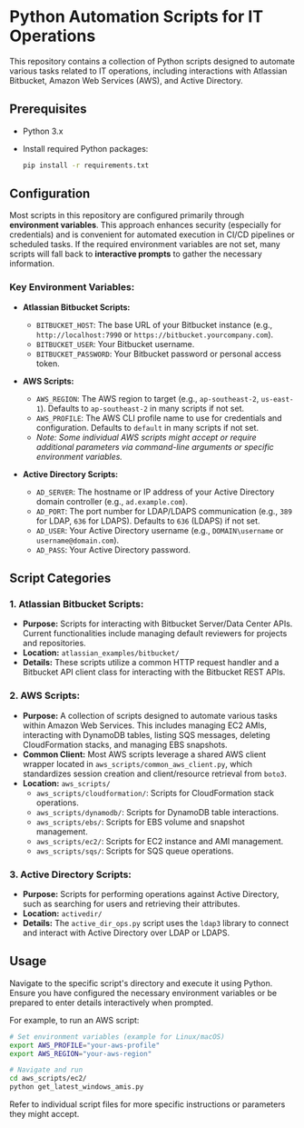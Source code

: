 # Python Automation Scripts for IT Operations

This repository contains a collection of Python scripts designed to automate
various tasks related to IT operations, including interactions with Atlassian
Bitbucket, Amazon Web Services (AWS), and Active Directory.

## Prerequisites

*   Python 3.x
*   Install required Python packages:

    ```bash
    pip install -r requirements.txt
    ```

## Configuration

Most scripts in this repository are configured primarily through **environment
variables**. This approach enhances security (especially for credentials) and is
convenient for automated execution in CI/CD pipelines or scheduled tasks.
If the required environment variables are not set, many scripts will fall back to
**interactive prompts** to gather the necessary information.

### Key Environment Variables:

*   **Atlassian Bitbucket Scripts:**
    *   `BITBUCKET_HOST`: The base URL of your Bitbucket instance (e.g.,
        `http://localhost:7990` or `https://bitbucket.yourcompany.com`).
    *   `BITBUCKET_USER`: Your Bitbucket username.
    *   `BITBUCKET_PASSWORD`: Your Bitbucket password or personal access token.

*   **AWS Scripts:**
    *   `AWS_REGION`: The AWS region to target (e.g., `ap-southeast-2`,
        `us-east-1`). Defaults to `ap-southeast-2` in many scripts if not set.
    *   `AWS_PROFILE`: The AWS CLI profile name to use for credentials and
        configuration. Defaults to `default` in many scripts if not set.
    *   *Note: Some individual AWS scripts might accept or require additional
        parameters via command-line arguments or specific environment
        variables.*

*   **Active Directory Scripts:**
    *   `AD_SERVER`: The hostname or IP address of your Active Directory domain
        controller (e.g., `ad.example.com`).
    *   `AD_PORT`: The port number for LDAP/LDAPS communication (e.g., `389` for
        LDAP, `636` for LDAPS). Defaults to `636` (LDAPS) if not set.
    *   `AD_USER`: Your Active Directory username (e.g., `DOMAIN\username` or
        `username@domain.com`).
    *   `AD_PASS`: Your Active Directory password.

## Script Categories

### 1. Atlassian Bitbucket Scripts:

*   **Purpose:** Scripts for interacting with Bitbucket Server/Data Center APIs.
    Current functionalities include managing default reviewers for projects and
    repositories.
*   **Location:** `atlassian_examples/bitbucket/`
*   **Details:** These scripts utilize a common HTTP request handler and a
    Bitbucket API client class for interacting with the Bitbucket REST APIs.

### 2. AWS Scripts:

*   **Purpose:** A collection of scripts designed to automate various tasks
    within Amazon Web Services. This includes managing EC2 AMIs, interacting
    with DynamoDB tables, listing SQS messages, deleting CloudFormation stacks,
    and managing EBS snapshots.
*   **Common Client:** Most AWS scripts leverage a shared AWS client wrapper
    located in `aws_scripts/common_aws_client.py`, which standardizes session
    creation and client/resource retrieval from `boto3`.
*   **Location:** `aws_scripts/`
    *   `aws_scripts/cloudformation/`: Scripts for CloudFormation stack
        operations.
    *   `aws_scripts/dynamodb/`: Scripts for DynamoDB table interactions.
    *   `aws_scripts/ebs/`: Scripts for EBS volume and snapshot management.
    *   `aws_scripts/ec2/`: Scripts for EC2 instance and AMI management.
    *   `aws_scripts/sqs/`: Scripts for SQS queue operations.

### 3. Active Directory Scripts:

*   **Purpose:** Scripts for performing operations against Active Directory,
    such as searching for users and retrieving their attributes.
*   **Location:** `activedir/`
*   **Details:** The `active_dir_ops.py` script uses the `ldap3` library to
    connect and interact with Active Directory over LDAP or LDAPS.

## Usage

Navigate to the specific script's directory and execute it using Python.
Ensure you have configured the necessary environment variables or be prepared
to enter details interactively when prompted.

For example, to run an AWS script:

```bash
# Set environment variables (example for Linux/macOS)
export AWS_PROFILE="your-aws-profile"
export AWS_REGION="your-aws-region"

# Navigate and run
cd aws_scripts/ec2/
python get_latest_windows_amis.py
```

Refer to individual script files for more specific instructions or parameters
they might accept.
